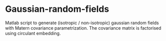 # Gaussian-random-fields
Matlab script to generate (isotropic / non-isotropic) gaussian random fields with Matern covariance parametrization. 
The covariance matrix is factorised using circulant embedding.  
